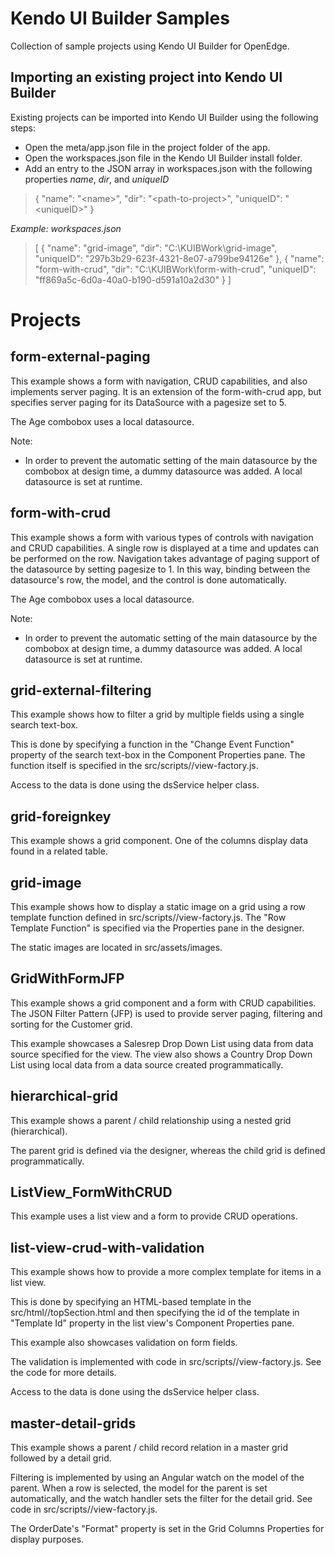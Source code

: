 # Kendo UI Builder Samples

Collection of sample projects using Kendo UI Builder for OpenEdge.

## Importing an existing project into Kendo UI Builder

Existing projects can be imported into Kendo UI Builder using the following steps:
- Open the meta/app.json file in the project folder of the app.
- Open the workspaces.json file in the Kendo UI Builder install folder.
- Add an entry to the JSON array in workspaces.json with the following properties *name*, *dir*, and *uniqueID*

> {
>     "name": "&lt;name&gt;",
>     "dir": "&lt;path-to-project&gt;",
>     "uniqueID": "&lt;uniqueID&gt;"
> }

*Example: workspaces.json*
>[
>    {
>        "name": "grid-image",
>        "dir": "C:\\KUIBWork\\grid-image",
>        "uniqueID": "297b3b29-623f-4321-8e07-a799be94126e"
>    },
>    {
>        "name": "form-with-crud",
>        "dir": "C:\\KUIBWork\\form-with-crud",
>        "uniqueID": "ff869a5c-6d0a-40a0-b190-d591a10a2d30"
>    }
>]

# Projects

## form-external-paging

This example shows a form with navigation, CRUD capabilities, and also implements server paging. It is an extension of the form-with-crud app, but specifies server paging for its DataSource
	with a pagesize set to 5.
	
	
The Age combobox uses a local datasource.
	
Note:
- In order to prevent the automatic setting of the main datasource by the combobox at design time, a dummy datasource was added. A local datasource is set at runtime.

## form-with-crud

This example shows a form with various types of controls with navigation and CRUD capabilities.
A single row is displayed at a time and updates can be performed on the row. Navigation takes advantage of paging support of the datasource by setting pagesize to 1. In this way, binding between the datasource's row, the model, and the control is done automatically.
	
The Age combobox uses a local datasource.
	
Note:
- In order to prevent the automatic setting of the main datasource by the combobox at design time, a dummy datasource was added. A local datasource is set at runtime.
  
## grid-external-filtering
	
This example shows how to filter a grid by multiple fields using a single search text-box.
	
This is done by specifying a function in the "Change Event Function" property of the search text-box in the Component Properties pane.
The function itself is specified in the src/scripts/<view-name>/view-factory.js.

Access to the data is done using the dsService helper class.

## grid-foreignkey 
  
This example shows a grid component. One of the columns display data found in a related table.

## grid-image

This example shows how to display a static image on a grid using a row template function defined in src/scripts/<view-name>/view-factory.js. The "Row Template Function" is specified via the Properties pane in the designer.

The static images are located in src/assets/images.

## GridWithFormJFP

This example shows a grid component and a form with CRUD capabilities.
The JSON Filter Pattern (JFP) is used to provide server paging, filtering and sorting for the Customer grid.
	
This example showcases a Salesrep Drop Down List using data from data source specified for the view.
The view also shows a Country Drop Down List using local data from a data source created programmatically.
  
## hierarchical-grid

This example shows a parent / child relationship using a nested grid (hierarchical).
	
The parent grid is defined via the designer, whereas the child grid is defined programmatically.

## ListView_FormWithCRUD

This example uses a list view and a form to provide CRUD operations.

## list-view-crud-with-validation

This example shows how to provide a more complex template for items in a list view.
	
This is done by specifying an HTML-based template in the src/html/<view-name>/topSection.html and then specifying the id of the template in "Template Id" property in the list view's Component Properties pane.
	
This example also showcases validation on form fields.

The validation is implemented with code in src/scripts/<view-name>/view-factory.js. See the code for more details.
	
Access to the data is done using the dsService helper class.

## master-detail-grids

This example shows a parent / child record relation in a master grid followed by a detail grid.

Filtering is implemented by using an Angular watch on the model of the parent.
When a row is selected, the model for the parent is set automatically, and the watch handler sets the filter for the detail grid.
See code in src/scripts/<view-name>/view-factory.js.
	
The OrderDate's "Format" property is set in the Grid Columns Properties for display purposes.
